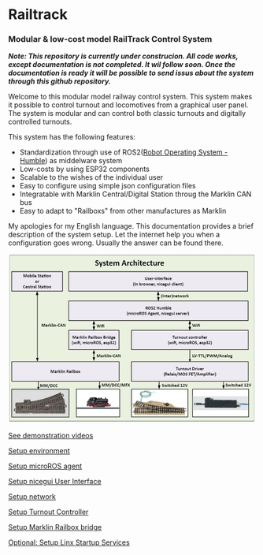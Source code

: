 # Railtrack
### Modular & low-cost model RailTrack Control System 
___Note: This repository is currently under construcion. All code works, except documentation is not completed. It wil follow soon. Once the documentation is ready it will be possible to send issus about the system through this github repository.___

Welcome to this modular model railway control system. This system makes it possible to control turnout and locomotives from a graphical user panel. The system is modular and can control both classic turnouts and digitally controlled turnouts. 

This system has the following features:

* Standardization through use of ROS2([Robot Operating System - Humble](https://docs.ros.org/en/humble/index.html)) as middelware system
* Low-costs by using ESP32 components
* Scalable to the wishes of the individual user
* Easy to configure using simple json configuration files
* Integratable with Marklin Central/Digital Station throug the Marklin CAN bus
* Easy to adapt to "Railboxs" from other manufactures as Marklin

My apologies for my English language. This documentation provides a brief description of the system setup. Let the internet help you when a configuration goes wrong. Usually the answer can be found there.

![Image](documentation/images/SystemArchitecture.jpg)

[See demonstration videos](documentation/demos.md)

[Setup environment](documentation/setup_environment.md)

[Setup microROS agent](documentation/setup_microROS_agent.md)

[Setup nicegui User Interface](documentation/setup_nicegui_ui.md)

[Setup network](documentation/network.md)

[Setup Turnout Controller](documentation/setup_turnout_controller.md)

[Setup Marklin Railbox bridge](documentation/setup_marklin_railbox_bridge.md)

[Optional: Setup Linx Startup Services](documentation/setup_linux_startup_services.md)

